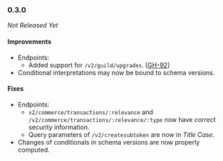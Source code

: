 ### 0.3.0

_Not Released Yet_

#### Improvements

- Endpoints:
    - Added support for `/v2/guild/upgrades`. [[GH-92](https://github.com/GW2ToolBelt/api-generator/issues/92)]
- Conditional interpretations may now be bound to schema versions.

#### Fixes

- Endpoints:
    - `v2/commerce/transactions/:relevance` and `/v2/commerce/transactions/:relevance/:type`
      now have correct security information. 
    - Query parameters of `/v2/createsubtoken` are now in _Title Case_.
- Changes of conditionals in schema versions are now properly computed.
